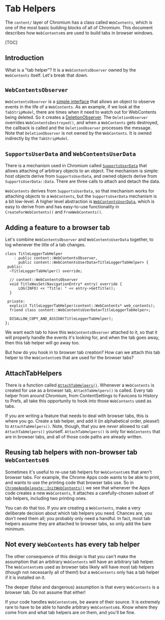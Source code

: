 # Tab Helpers

The `content/` layer of Chromium has a class called `WebContents`, which is one
of the most basic building blocks of all of Chromium. This document describes
how `WebContents`es are used to build tabs in browser windows.

[TOC]

## Introduction

What is a "tab helper"? It is a `WebContentsObserver` owned by the `WebContents`
itself. Let's break that down.

## `WebContentsObserver`

`WebContentsObserver` is a
[simple interface](https://code.google.com/p/chromium/codesearch#chromium/src/content/public/browser/web_contents_observer.h&q=webcontentsobserver)
that allows an object to observe events in the life of a `WebContents`. As an
example, if we look at the `TabStripModel`, there are times when it need to
watch out for WebContents being deleted. So it creates a
[DeletionObserver](https://code.google.com/p/chromium/codesearch#chromium/src/chrome/browser/ui/tabs/tab_strip_model.cc&q=DeletionObserver).
The `DeletionObserver` overrides `WebContentsDestroyed()`, and when a
`WebContents` gets destroyed, the callback is called and the `DeletionObserver`
processes the message. Note that `DeletionObserver` is not owned by the
`WebContents`. It is owned indirectly by the `TabStripModel`.

## `SupportsUserData` and `WebContentsUserData`

There is a mechanism used in Chromium called
[`SupportsUserData`](https://code.google.com/p/chromium/codesearch#chromium/src/base/supports_user_data.h&q=SupportsUserData)
that allows attaching of arbitrary objects to an object. The mechanism is
simple: host objects derive from `SupportsUserData`, and owned objects derive
from `SupportsUserData::Data`. There are three calls to attach and detach the
data.

`WebContents` derives from `SupportsUserData`, so that mechanism works for
attaching objects to a `WebContents`, but the `SupportsUserData` mechanism is a
bit low-level. A higher level abstraction is
[`WebContentsUserData`](https://code.google.com/p/chromium/codesearch#chromium/src/content/public/browser/web_contents_user_data.h&q=WebContentsUserData),
which is easy to derive from and has easy-to-use functionality in
`CreateForWebContents()` and `FromWebContents()`.

## Adding a feature to a browser tab

Let's combine `WebContentsObserver` and `WebContentsUserData` together, to log
whenever the title of a tab changes.

```
class TitleLoggerTabHelper
    : public content::WebContentsObserver,
      public content::WebContentsUserData<TitleLoggerTabHelper> {
 public:
  ~TitleLoggerTabHelper() override;

  // content::WebContentsObserver
  void TitleWasSet(NavigationEntry* entry) override {
      LOG(INFO) << "Title: " << entry->GetTitle();
  }

 private:
  explicit TitleLoggerTabHelper(content::WebContents* web_contents);
  friend class content::WebContentsUserData<TitleLoggerTabHelper>;

  DISALLOW_COPY_AND_ASSIGN(TitleLoggerTabHelper);
};
```

We want each tab to have this `WebContentsObserver` attached to it, so that it
will properly handle the events it's looking for, and when the tab goes away,
then this tab helper will go away too.

But how do you hook in to browser tab creation? How can we attach this tab
helper to the `WebContents`es that are used for the browser tabs?

## AttachTabHelpers

There is a function called
[`AttachTabHelpers()`](https://code.google.com/p/chromium/codesearch#chromium/src/chrome/browser/ui/tab_helpers.cc&q=AttachTabHelpers).
Whenever a `WebContents` is created for use as a browser tab,
`AttachTabHelpers()` is called. Every tab helper from around Chromium,
from ContentSettings to Favicons to History to Prefs, all take this opportunity
to hook into those `WebContents` used as tabs.

If you are writing a feature that needs to deal with browser tabs, this is where
you go. Create a tab helper, and add it (in alphabetical order, please!) to
`AttachTabHelpers()`. Note, though, that you are _never_ allowed to call
`AttachTabHelpers()` yourself. `AttachTabHelpers()` is only for `WebContents`
that are in browser tabs, and all of those code paths are already written.

## Reusing tab helpers with non-browser tab `WebContents`es

Sometimes it's useful to re-use tab helpers for `WebContents`es that aren't
browser tabs. For example, the Chrome Apps code wants to be able to print, and
wants to use the printing code that browser tabs use. So in
[`ChromeAppDelegate::InitWebContents()`](https://code.google.com/p/chromium/codesearch#chromium/src/chrome/browser/ui/apps/chrome_app_delegate.cc&q=ChromeAppDelegate::InitWebContents)
we see that whenever the Apps code creates a new `WebContents`, it attaches a
carefully-chosen subset of tab helpers, including two printing ones.

You can do that too. If you are creating a `WebContents`, make a very deliberate
decision about which tab helpers you need. Chances are, you don't need them all;
you probably only need a handful. In fact, most tab helpers assume they are
attached to browser tabs, so only add the bare minimum.

## Not every `WebContents` has every tab helper

The other consequence of this design is that you can't make the assumption that
an arbitrary `WebContents` will have an arbitrary tab helper. The
`WebContents`es used as browser tabs likely will have most tab helpers (though
not necessarily all of them!) but a `WebContents` only has a tab helper if it is
installed on it.

The deeper (false and dangerous) assumption is that every `WebContents` is a
browser tab. Do not assume that either!

If your code handles `WebContents`es, be aware of their source. It is extremely
rare to have to be able to handle arbitrary `WebContents`es. Know where they
come from and what tab helpers are on them, and you'll be fine.
